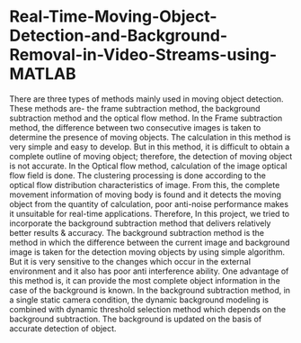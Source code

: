 # Real-Time-Moving-Object-Detection-and-Background-Removal-in-Video-Streams-using-MATLAB
There are three types of methods mainly used in moving object detection. These methods are- the 
frame subtraction method, the background subtraction method and the optical flow method. In the 
Frame subtraction method, the difference between two consecutive images is taken to determine the 
presence of moving objects. The calculation in this method is very simple and easy to develop. But in 
this method, it is difficult to obtain a complete outline of moving object; therefore, the detection of 
moving object is not accurate. In the Optical flow method, calculation of the image optical flow field 
is done. The clustering processing is done according to the optical flow distribution characteristics of 
image. From this, the complete movement information of moving body is found and it detects the 
moving object from the quantity of calculation, poor anti-noise performance makes it unsuitable for 
real-time applications. 
Therefore, In this project, we tried to incorporate the background subtraction method that delivers relatively better results & accuracy.
The background subtraction method is the method in which the difference 
between the current image and background image is taken for the detection moving objects by using 
simple algorithm. But it is very sensitive to the changes which occur in the external environment and 
it also has poor anti interference ability. One advantage of this method is, it can provide the most 
complete object information in the case of the background is known. In the background subtraction 
method, in a single static camera condition, the dynamic background modeling is combined with 
dynamic threshold selection method which depends on the background subtraction. The background 
is updated on the basis of accurate detection of object.
